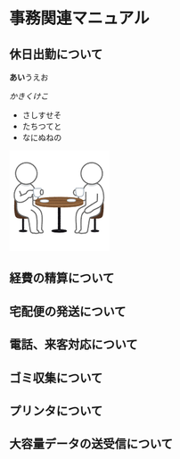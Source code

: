 # 事務関連マニュアル
## 休日出勤について
**あい**うえお

*かきくけこ*
- さしすせそ
- たちつてと
- なにぬねの

![画像名](img\figure_cafe.png)
## 経費の精算について
## 宅配便の発送について
## 電話、来客対応について
## ゴミ収集について
## プリンタについて
## 大容量データの送受信について
